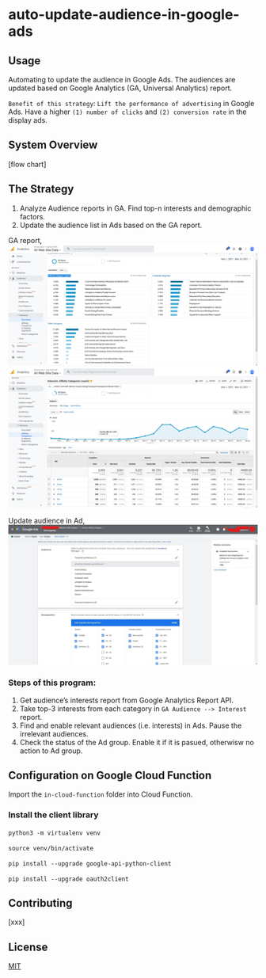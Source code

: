 # auto-update-audience-in-google-ads

## Usage

Automating to update the audience in Google Ads. The audiences are updated based on Google Analytics (GA, Universal Analytics) report. 

`Benefit of this strategy`: `Lift the performance of advertising` in Google Ads. Have a higher `(1) number of clicks` and `(2) conversion rate` in the display ads.


## System Overview
[flow chart]


## The Strategy

1. Analyze Audience reports in GA. Find top-n interests and demographic factors.
2. Update the audience list in Ads based on the GA report.

GA report,
<img src="img\ga-report-1.png" style="zoom:50%;" />
<img src="img\ga-report-2.png" style="zoom:50%;" />

Update audience in Ad,
<img src="img\ads.jpg" style="zoom:50%;" />


### Steps of this program:

1. Get audience’s interests report from Google Analytics Report API.
2. Take top-3 interests from each category in `GA Audience --> Interest` report.
3. Find and enable relevant audiences (i.e. interests) in Ads. Pause the irrelevant audiences.
4. Check the status of the Ad group. Enable it if it is pasued, otherwisw no action to Ad group.

## Configuration on Google Cloud Function

Import the `in-cloud-function` folder into Cloud Function.

### Install the client library
`python3 -m virtualenv venv` 

`source venv/bin/activate` 

`pip install --upgrade google-api-python-client` 

`pip install --upgrade oauth2client`

## Contributing

[xxx]

## License
[MIT](https://choosealicense.com/licenses/mit/)